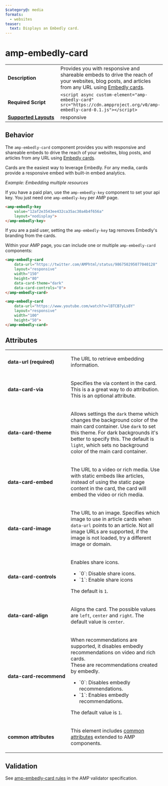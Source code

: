 ```yaml
---
$category@: media
formats:
  - websites
teaser:
  text: Displays an Embedly card.
---
```

<!--
Copyright 2018 The AMP HTML Authors. All Rights Reserved.

Licensed under the Apache License, Version 2.0 (the "License");
you may not use this file except in compliance with the License.
You may obtain a copy of the License at

      http://www.apache.org/licenses/LICENSE-2.0

Unless required by applicable law or agreed to in writing, software
distributed under the License is distributed on an "AS-IS" BASIS,
WITHOUT WARRANTIES OR CONDITIONS OF ANY KIND, either express or implied.
See the License for the specific language governing permissions and
limitations under the License.
-->

# amp-embedly-card

<table>
  <tr>
    <td width="40%"><strong>Description</strong></td>
    <td>Provides you with responsive and shareable embeds to drive the reach of your websites, blog posts, and articles from any URL using <a href="http://docs.embed.ly/docs/cards">Embedly cards</a>.</td>
  </tr>
  <tr>
    <td width="40%"><strong>Required Script</strong></td>
    <td><code>&lt;script async custom-element="amp-embedly-card" src="https://cdn.ampproject.org/v0/amp-embedly-card-0.1.js">&lt;/script></code></td>
  </tr>
  <tr>
    <td class="col-fourty"><strong><a href="https://www.ampproject.org/docs/guides/responsive/control_layout.html">Supported Layouts</a></strong></td>
    <td>responsive</td>
  </tr>
</table>

## Behavior

The `amp-embedly-card` component provides you with responsive and shareable embeds to drive the reach of your websites,
blog posts, and articles from any URL using <a href="http://docs.embed.ly/docs/cards">Embedly cards</a>.

Cards are the easiest way to leverage Embedly. For any media, cards provide a responsive embed with built-in embed analytics.

*Example: Embedding multiple resources*

If you have a paid plan, use the `amp-embedly-key` component to set your api key.
You just need one `amp-embedly-key` per AMP page.

```html
<amp-embedly-key
    value="12af2e3543ee432ca35ac30a4b4f656a"
    layout="nodisplay">
</amp-embedly-key>
```

If you are a paid user, setting the `amp-embedly-key` tag removes Embedly's branding from the cards.

Within your AMP page, you can include one or multiple `amp-embedly-card` components:

```html
<amp-embedly-card
    data-url="https://twitter.com/AMPhtml/status/986750295077040128"
    layout="responsive"
    width="150"
    height="80"
    data-card-theme="dark"
    data-card-controls="0">
</amp-embedly-card>

<amp-embedly-card
    data-url="https://www.youtube.com/watch?v=lBTCB7yLs8Y"
    layout="responsive"
    width="100"
    height="50">
</amp-embedly-card>
```

## Attributes
<table>
  <tr>
    <td width="40%"><p><strong>data-url (required)</strong></p></td>
    <td><p>The URL to retrieve embedding information.</p></td>
  </tr>
  <tr>
    <td width="40%"><p><strong>data-card-via</strong></p></td>
    <td><p>Specifies the via content in the card. This is a a great way to do attribution. This is an optional attribute.</p></td>
  </tr>
  <tr>
    <td width="40%"><p><strong>data-card-theme</strong></p></td>
    <td><p>Allows settings the <code>dark</code> theme which changes the background color of the main card container. Use <code>dark</code> to set this theme. For dark backgrounds it's better to specify this. The default is <code>light</code>, which sets no background color of the main card container.</p></td>
  </tr>
  <tr>
     <td width="40%"><p><strong>data-card-embed</strong></p></td>
     <td><p>The URL to a video or rich media. Use with static embeds like articles, instead of using the static page content in the card, the card will embed the video or rich media.</p>
</td>
   </tr>
   <tr>
     <td width="40%"><p><strong>data-card-image</strong></p></td>
     <td><p>The URL to an image. Specifies which image to use in article cards when <code>data-url</code> points to an article.
  Not all image URLs are supported, if the image is not loaded, try a different image or domain.</p></td>
   </tr>
   <tr>
     <td width="40%"><p><strong>data-card-controls</strong></p></td>
     <td><p>Enables share icons.</p>
<ul>
  <li>`0`: Disable share icons.</li>
  <li>`1`: Enable share icons</li>
</ul>
<p>The default is <code>1</code>.</p></td>
   </tr>
   <tr>
      <td width="40%"><p><strong>data-card-align</strong></p></td>
      <td><p>Aligns the card. The possible values are <code>left</code>, <code>center</code> and <code>right</code>. The default value is <code>center</code>.</p></td>
    </tr>
    <tr>
      <td width="40%"><p><strong>data-card-recommend</strong></p></td>
      <td><p>When recommendations are supported, it disables embedly recommendations on video and rich cards.<br>These are recommendations created by embedly.</p>
<ul>
  <li>`0`: Disables embedly recommendations.</li>
  <li>`1`: Enables embedly recommendations.</li>
</ul>
<p>The default value is <code>1</code>.</p></td>
    </tr>
    <tr>
      <td width="40%"><p><strong>common attributes</strong></p></td>
      <td><p>This element includes <a href="https://www.ampproject.org/docs/reference/common_attributes">common attributes</a> extended to AMP components.</p></td>
    </tr>
</table>

## Validation
See [amp-embedly-card rules](https://github.com/ampproject/amphtml/blob/master/extensions/amp-embedly-card/validator-amp-embedly-card.protoascii) in the AMP validator specification.
